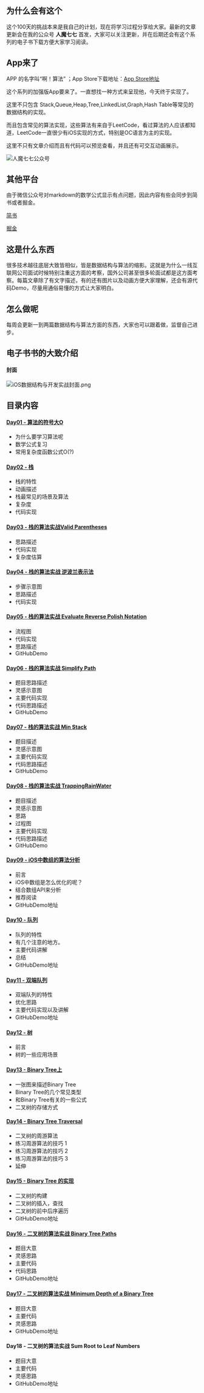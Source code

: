 ## 为什么会有这个
这个100天的挑战本来是我自己的计划，现在将学习过程分享给大家。最新的文章更新会在我的公众号 **人魔七七** 首发，大家可以关注更新，并在后期还会有这个系列的电子书下载方便大家学习阅读。

## App来了

APP 的名字叫“啊！算法” ；App Store下载地址：[App Store地址](https://apps.apple.com/cn/app/id1473543518)

这个系列的加强版App要来了。一直想找一种方式来呈现他，今天终于实现了。

这里不只包含 Stack,Queue,Heap,Tree,LinkedList,Graph,Hash Table等常见的数据结构的实现。

而且包含常见的算法实现，这些算法有来自于LeetCode，看过算法的人应该都知道，LeetCode一直很少有iOS实现的方式，特别是OC语言为主的实现。

这里不只有文章介绍而且有代码可以预览查看，并且还有可交互动画展示。

![人魔七七公众号](https://upload-images.jianshu.io/upload_images/1304277-e7a0013199e72fbc.jpeg?imageMogr2/auto-orient/strip%7CimageView2/2/w/400)
## 其他平台
由于微信公众号对markdown的数学公式显示有点问题，因此内容有些会同步到简书或者掘金。

[简书](https://www.jianshu.com/u/efda3b44cd69)

[掘金](https://juejin.im/user/5983e1af5188253cb5001377/posts)

## 这是什么东西
很多技术越往底层大致皆相似，皆是数据结构与算法的缩影。这就是为什么一线互联网公司面试时候特别注重这方面的考察，国外公司甚至很多轮面试都是这方面考察。每篇文章除了有文字描述，有的还有图片以及动画方便大家理解，还会有源代码Demo，尽量用通俗易懂的方式让大家明白。

## 怎么做呢
每周会更新一到两篇数据结构与算法方面的东西，大家也可以跟着做，监督自己进步。

## 电子书书的大致介绍
#### 封面
![iOS数据结构与开发实战封面.png](https://upload-images.jianshu.io/upload_images/1304277-359a61e825c7a3e7.png?imageMogr2/auto-orient/strip%7CimageView2/2/w/320)

## 目录内容

#### [Day01 - 算法的符号大O](https://mp.weixin.qq.com/s?__biz=MzI0MTcwNDcyMw==&mid=2247483771&idx=1&sn=9e3a500ee8845e2e7601a085c850bb3b&chksm=e906cb07de714211ee7308c49ffd2059e73be421d3e7174f86b69f8f2e0e39a4acaa05369b80&token=99181284&lang=zh_CN#rd)

* 为什么要学习算法呢
* 数学公式复习
* 常用复杂度函数公式O(?)

#### [Day02 -  栈](https://mp.weixin.qq.com/s/3_k0ndSVzVJLzdV3hLlwzg)
* 栈的特性
* 动画描述
* 栈最常见的场景及算法
* 复杂度
* 代码实现
#### [Day03 -  栈的算法实战Valid Parentheses](https://mp.weixin.qq.com/s/oIsmBrH5RXD0PXtqgds5ng)
* 思路描述
* 代码实现
* 复杂度估算
#### [Day04 - 栈的算法实战 逆波兰表示法](https://mp.weixin.qq.com/s/uSTFTYKWtgxDG61lNCcaew)
* 步骤示意图
* 思路描述
* 代码实现

#### [Day05 - 栈的算法实战 Evaluate Reverse Polish Notation](https://mp.weixin.qq.com/s/ZagroXeNb49YHtx8sD4yaA)
* 流程图
* 代码实现
* 思路描述
* GitHubDemo

#### [Day06 - 栈的算法实战 Simplify Path](https://mp.weixin.qq.com/s/_4OsJlai0pvifeNMpHROPA)
* 题目思路描述
* 灵感示意图
* 主要代码实现
* 代码思路描述
* GitHubDemo

#### [Day07 - 栈的算法实战 Min Stack](https://mp.weixin.qq.com/s/Gw92ena6pdg_wrYme9QQ8g)
* 题目描述
* 灵感示意图
* 主要代码实现
* 代码思路描述
* GitHubDemo

#### [Day08 - 栈的算法实战 TrappingRainWater](https://mp.weixin.qq.com/s/PLWnIyxROZNBHauHz7g2Yw)
* 题目描述
* 灵感示意图
* 思路
* 过程图
* 主要代码实现
* 代码思路描述
* GitHubDemo

#### [Day09 - iOS中数组的算法分析](https://mp.weixin.qq.com/s/Em_ctMuaFKQhML3QoIfvyg)
* 前言
* iOS中数组是怎么优化的呢？
* 结合数组API来分析
* 推荐阅读
* GitHubDemo地址

#### [Day10 - 队列](https://mp.weixin.qq.com/s/1Yhox83ecSGIO7NwvTUtNQ)
* 队列的特性
* 有几个注意的地方。
* 主要代码讲解
* 总结
* GitHubDemo地址

#### [Day11 - 双端队列](https://mp.weixin.qq.com/s/c9a7L8P2ozNjxIeuLBgX0w)
* 双端队列的特性
* 优化思路
* 主要代码实现以及讲解
* GitHubDemo地址
#### [Day12 - 树](https://mp.weixin.qq.com/s/vpeUr9XaHEiFyxXew_2xpQ)
* 前言
* 树的一些应用场景

#### [Day13 - Binary Tree上](https://mp.weixin.qq.com/s/6dfqF59PVSgOn7zC7ra7Ng)
* 一张图来描述Binary Tree
* Binary Tree的几个常见类型
* 和Binary Tree有关的一些公式
* 二叉树的存储方式

#### [Day14 - Binary Tree Traversal](https://mp.weixin.qq.com/s/CMeW_lShXhGuEIg_e6APhw)
* 二叉树的周游算法
* 练习周游算法的技巧 1
* 练习周游算法的技巧 2
* 练习周游算法的技巧 3
* 延伸
#### [Day15 - Binary Tree 的实现](https://mp.weixin.qq.com/s/z4amZdPVjesche3wKE2K5w)

* 二叉树的构建
* 二叉树的插入，查找
* 二叉树的前中后序遍历
* GitHubDemo地址

#### [Day16 -  二叉树的算法实战 Binary Tree Paths](https://mp.weixin.qq.com/s/8YoFHtVtjWovyzl5gaIwhA)

* 题目大意
* 灵感思路
* 主要代码
* 代码思路
* GitHubDemo地址

#### [Day17 -  二叉树的算法实战 Minimum Depth of a Binary Tree](https://mp.weixin.qq.com/s/hV_pl10mJ3LkTFoDwDqByQ)

* 题目大意
* 主要代码
* 灵感思路
* GitHubDemo地址

#### Day18 -  二叉树的算法实战 Sum Root to Leaf Numbers

* 题目大意
* 主要代码
* 灵感思路
* GitHubDemo地址
